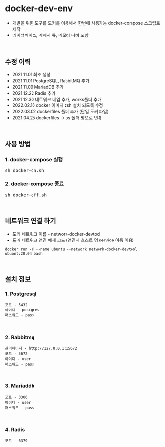 # docker-dev-env
* 개발을 위한 도구를 도커를 이용해서 한번에 사용가능 docker-compose 스크립트 제작
* 데이터베이스, 메세지 큐, 메모리 디비 포함

</br>

## 수정 이력
* 2021.11.01 최초 생성
* 2021.11.01 PostgreSQL, RabbitMQ 추가
* 2021.11.09 MariadDB 추가
* 2021.12.22 Radis 추가
* 2021.12.30 네트워크 네임 추가, works폴더 추가
* 2022.02.16 docker 이미지 zsh 설치 되도록 수정
* 2022.03.02 dockerfiles 폴더 추가 (단일 도커 파일)
* 2021.04.25 dockerfiles -> os 폴더 명으로 변경

</br>

## 사용 방법 
### 1. docker-compose 실행
<pre>
sh docker-on.sh
</pre>

### 2. docker-compose 종료
<pre>
sh docker-off.sh
</pre>

</br>

## 네트워크 연결 하기
+ 도커 네트워크 이름 - network-docker-devtool
+ 도커 네트워크 연결 예제 코드 (연결시 호스트 명 service 이름 이용)
```
docker run -d --name ubuntu --network network-docker-devtool ubuont:20.04 bash
```
</br>

## 설치 정보
### 1. Postgresql
```
포트 - 5432
아이디 - postgres
패스워드 - pass
```

</br>

### 2. Rabbitmq
```
관리페이지 - http://127.0.0.1:15672
포트 - 5672
아이디 - user
패스워드 - pass
```
</br>

### 3. Mariaddb
```
포트 - 3306
아이디 - user
패스워드 - pass
```

</br>

### 4. Radis
```
포트 - 6379
```
